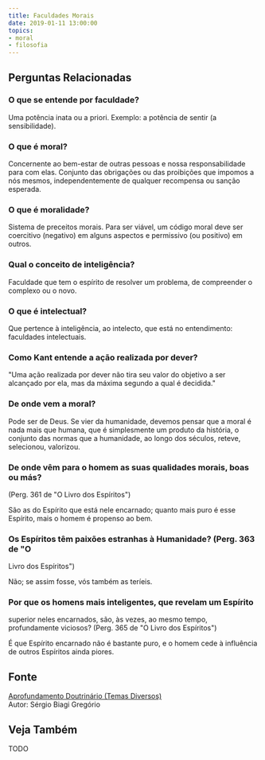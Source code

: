 ```yaml
---
title: Faculdades Morais
date: 2019-01-11 13:00:00
topics: 
- moral
- filosofia
---
```




## Perguntas Relacionadas

### O que se entende por faculdade?
Uma potência inata ou a priori. Exemplo: a potência de sentir (a
sensibilidade).

### O que é moral?
Concernente ao bem-estar de outras pessoas e nossa responsabilidade para
com elas. Conjunto das obrigações ou das proibições que impomos a nós
mesmos, independentemente de qualquer recompensa ou sanção esperada.

### O que é moralidade?
Sistema de preceitos morais. Para ser viável, um código moral deve ser
coercitivo (negativo) em alguns aspectos e permissivo (ou positivo) em
outros.

### Qual o conceito de inteligência?
Faculdade que tem o espírito de resolver um problema, de compreender o
complexo ou o novo.

### O que é intelectual?
Que pertence à inteligência, ao intelecto, que está no entendimento:
faculdades intelectuais.

### Como Kant entende a ação realizada por dever?
"Uma ação realizada por dever não tira seu valor do objetivo a ser
alcançado por ela, mas da máxima segundo a qual é decidida."

### De onde vem a moral?
Pode ser de Deus. Se vier da humanidade, devemos pensar que a moral é
nada mais que humana, que é simplesmente um produto da história, o
conjunto das normas que a humanidade, ao longo dos séculos, reteve,
selecionou, valorizou.

### De onde vêm para o homem as suas qualidades morais, boas ou más?
(Perg. 361 de "O Livro dos Espíritos")

São as do Espírito que está nele encarnado; quanto mais puro é esse
Espírito, mais o homem é propenso ao bem.

### Os Espíritos têm paixões estranhas à Humanidade? (Perg. 363 de "O
Livro dos Espíritos")

Não; se assim fosse, vós também as teríeis.

### Por que os homens mais inteligentes, que revelam um Espírito
superior neles encarnados, são, às vezes, ao mesmo tempo, profundamente
viciosos? (Perg. 365 de "O Livro dos Espíritos")

É que Espírito encarnado não é bastante puro, e o homem cede à
influência de outros Espíritos ainda piores.

## Fonte
[Aprofundamento Doutrinário (Temas Diversos)](https://sites.google.com/view/aprofundamentodoutrinario/faculdades-morais-e-intelectuais)  
Autor: Sérgio Biagi Gregório



## Veja Também
TODO


